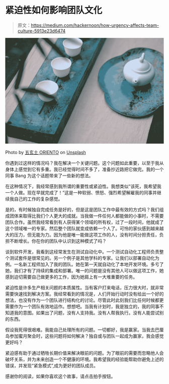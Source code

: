 # 紧迫性如何影响团队文化

> 原文：<https://medium.com/hackernoon/how-urgency-affects-team-culture-5913e23d6474>

![](img/ca47b6a176c02e20c205c859c5c8f0b6.png)

Photo by [五玄土 ORIENTO](https://unsplash.com/photos/Me2pjy7UwsA?utm_source=unsplash&utm_medium=referral&utm_content=creditCopyText) on [Unsplash](https://unsplash.com/collections/3500684/kintsugi?utm_source=unsplash&utm_medium=referral&utm_content=creditCopyText)

你遇到过这样的情况吗？我在解决一个关键问题。这个问题如此重要，以至于我从身体上感觉到它有多重。我已经觉得时间不多了，准备抄近路把它做完。我的一个同事 Bang 为这个话题带来了一些新的想法。

在这种情况下，我经常感到我所谓的重要性或紧迫性。我想类似“该死，我希望我一个人做。现在早就完成了！”这是一种软弱、愤怒、强烈希望解雇我的同事并继续我自己的工作的复杂感觉。

是的，有时候独自完成任务是好的，但是这是团队工作中最有效的方式吗？我们组成团体来取得比我们个人更大的成就。当我做一件任何人都能做的小事时，不需要团队合作。虽然我经常看到有人获得某个领域的所有权，过了一段时间，他就成了这个领域唯一的专家。然后整个团队就变成依赖一个人了。可怜的家伙感到越来越大的压力，但无能为力。因为他是唯一能做这项工作的人，没有时间分担责任，负担不断增长。你在你的团队中认识到这种模式了吗？

谈到软件开发，我看到这经常发生在测试自动化中。一个测试自动化工程师负责整个测试套件是很常见的。另一个例子是其他学科的专家。让我们以部署自动化为例。一名新工程师加入了我的团队。她在第一天就自动化了本地开发环境。多亏了她，我们才有了持续的集成和部署。唯一的问题是没有其他人可以做这项工作，她感到迫切需要自己做更多的工作，因为她肩上有一大堆重要的任务。

紧迫性是许多生产相关问题的本质属性。当有客户打来电话，压力很大时，就非常需要快速找到解决方案。我经常看到的情况是，人们开始行动时没有给出一个好的想法，也没有作为一个团队进行结构化的讨论。尽管此时此刻我们比任何时候都更需要作为一个团队有效地运作。想想吧。当我有计划时，我是独立的，我的同事不知道我的意图。如果出了问题，没有人支持我。没有人帮我执行。没有人能尝试别的东西。

假设我死得很艰难。我能自己处理所有的问题。一切都好，我是赢家。当我去巴厘岛参加蜜月聚会时，这些问题将如何解决？独自或与团队一起成为赢家，我会感觉更好吗？

紧迫感有助于通过牺牲长期价值来解决眼前的问题。为了眼前的需要而忽略他人会破坏关系，并为未来创造一个不健康的环境。我希望我的经验能帮助你避免上述的错误，并发现“紧急模式”,成为更好的团队成员。

感谢你的阅读，如果你喜欢这个故事，请点击拍手按钮。